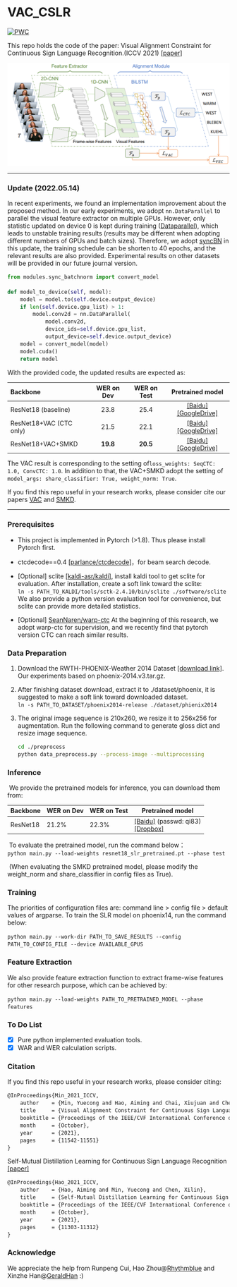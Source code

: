 # VAC_CSLR
[![PWC](https://img.shields.io/endpoint.svg?url=https://paperswithcode.com/badge/visual-alignment-constraint-for-continuous/sign-language-recognition-on-rwth-phoenix)](https://paperswithcode.com/sota/sign-language-recognition-on-rwth-phoenix?p=visual-alignment-constraint-for-continuous)

This repo holds the code of the paper: Visual Alignment Constraint for Continuous Sign Language Recognition.(ICCV 2021) [[paper]](https://openaccess.thecvf.com/content/ICCV2021/html/Min_Visual_Alignment_Constraint_for_Continuous_Sign_Language_Recognition_ICCV_2021_paper.html)

<img src=".\framework.png" alt="framework" style="zoom: 80%;" />

---
### Update (2022.05.14)

In recent experiments, we found an implementation improvement about the proposed method. In our early experiments, we adopt `nn.DataParallel` to parallel the visual feature extractor on multiple GPUs. However, only statistic updated on device 0 is kept during training ([Dataparallel](https://pytorch.org/docs/stable/generated/torch.nn.DataParallel.html)), which leads to unstable training results (results may be different when adopting different numbers of GPUs and batch sizes). Therefore, we adopt [syncBN](https://github.com/vacancy/Synchronized-BatchNorm-PyTorch) in this update, the training schedule can be shorten to 40 epochs, and the relevant results are also provided. Experimental results on other datasets will be provided in our future journal version.

```python
from modules.sync_batchnorm import convert_model

def model_to_device(self, model):
    model = model.to(self.device.output_device)
    if len(self.device.gpu_list) > 1:
        model.conv2d = nn.DataParallel(
            model.conv2d,
            device_ids=self.device.gpu_list,
            output_device=self.device.output_device)
    model = convert_model(model)
    model.cuda()
    return model
```

With the provided code, the updated results are expected as:

| Backbone                | WER on Dev | WER on Test |                       Pretrained model                       |
| :---------------------- | :--------: | :---------: | :----------------------------------------------------------: |
| ResNet18 (baseline)     |    23.8    |    25.4     | [[Baidu]](https://pan.baidu.com/s/17ernd4x3YIAEKpVa1rJqWA?pwd=iccv) [[GoogleDrive]](https://drive.google.com/file/d/1_yPOrVyxO2AJiLC6xOAPiGuPu41ov5Yg/view?usp=sharing) |
| ResNet18+VAC (CTC only) |    21.5    |    22.1     | [[Baidu]](https://pan.baidu.com/s/1vDQyNrKM9Ar2ppvnCcohBA?pwd=VAC0) [[GoogleDrive]](https://drive.google.com/file/d/1etgf94fGvvIvR6c0VCXc8j2aFy5BsrZp/view?usp=sharing) |
| ResNet18+VAC+SMKD       |  **19.8**  |  **20.5**   | [[Baidu]](https://pan.baidu.com/s/1jWT6FhxpD36fQilXZgyW9A?pwd=SMKD) [[GoogleDrive]](https://drive.google.com/file/d/1ULbB4qNdPhDjdKUX3JlgSYkQI2W3Lwm9/view?usp=sharing) |

The VAC result is corresponding to the setting of`loss_weights: SeqCTC: 1.0, ConvCTC: 1.0`. In addition to that, the VAC+SMKD adopt the setting of `model_args: share_classifier: True, weight_norm: True`.

If you find this repo useful in your research works, please consider cite our papers [VAC](https://openaccess.thecvf.com/content/ICCV2021/html/Min_Visual_Alignment_Constraint_for_Continuous_Sign_Language_Recognition_ICCV_2021_paper.html) and [SMKD](https://openaccess.thecvf.com/content/ICCV2021/html/Hao_Self-Mutual_Distillation_Learning_for_Continuous_Sign_Language_Recognition_ICCV_2021_paper.html).

---
### Prerequisites

- This project is implemented in Pytorch (>1.8). Thus please install Pytorch first.

- ctcdecode==0.4 [[parlance/ctcdecode]](https://github.com/parlance/ctcdecode)，for beam search decode.

- [Optional] sclite [[kaldi-asr/kaldi]](https://github.com/kaldi-asr/kaldi), install kaldi tool to get sclite for evaluation. After installation, create a soft link toward the sclite:    
  `ln -s PATH_TO_KALDI/tools/sctk-2.4.10/bin/sclite ./software/sclite`
  We also provide a python version evaluation tool for convenience, but sclite can provide more detailed statistics.

- [Optional] [SeanNaren/warp-ctc](https://github.com/SeanNaren/warp-ctc) At the beginning of this research, we adopt warp-ctc for supervision, and we recently find that pytorch version CTC can reach similar results.

### Data Preparation

1. Download the RWTH-PHOENIX-Weather 2014 Dataset [[download link]](https://www-i6.informatik.rwth-aachen.de/~koller/RWTH-PHOENIX/). Our experiments based on phoenix-2014.v3.tar.gz.

2. After finishing dataset download, extract it to ./dataset/phoenix, it is suggested to make a soft link toward downloaded dataset.   
   `ln -s PATH_TO_DATASET/phoenix2014-release ./dataset/phienix2014`

3. The original image sequence is 210x260, we resize it to 256x256 for augmentation. Run the following command to generate gloss dict and resize image sequence.     

   ```bash
   cd ./preprocess
   python data_preprocess.py --process-image --multiprocessing
   ```

### Inference

​	We provide the pretrained models for inference, you can download them from:

| Backbone | WER on Dev | WER on Test | Pretrained model                                             |
| -------- | ---------- | ----------- | ------------------------------------------------------------ |
| ResNet18 | 21.2%      | 22.3%       | [[Baidu]](https://pan.baidu.com/s/12WSc2Xhy7LSkLojh1XqY6g) (passwd: qi83)<br />[[Dropbox]](https://www.dropbox.com/s/zbas78emfz5m4bp/resnet18_slr_pretrained_distill25.pt?dl=0)     |

​	To evaluate the pretrained model, run the command below：   
`python main.py --load-weights resnet18_slr_pretrained.pt --phase test`

​	(When evaluating the SMKD pretrained model,  please modify the weight_norm and share_classifier in config files as True).

### Training

The priorities of configuration files are: command line > config file > default values of argparse. To train the SLR model on phoenix14, run the command below:

`python main.py --work-dir PATH_TO_SAVE_RESULTS --config PATH_TO_CONFIG_FILE --device AVAILABLE_GPUS`

### Feature Extraction

We also provide feature extraction function to extract frame-wise features for other research purpose, which can be achieved by:

`python main.py --load-weights PATH_TO_PRETRAINED_MODEL --phase features ` 

### To Do List

- [x] Pure python implemented evaluation tools.
- [x] WAR and WER calculation scripts.

### Citation

If you find this repo useful in your research works, please consider citing:

```latex
@InProceedings{Min_2021_ICCV,
    author    = {Min, Yuecong and Hao, Aiming and Chai, Xiujuan and Chen, Xilin},
    title     = {Visual Alignment Constraint for Continuous Sign Language Recognition},
    booktitle = {Proceedings of the IEEE/CVF International Conference on Computer Vision (ICCV)},
    month     = {October},
    year      = {2021},
    pages     = {11542-11551}
}
```

Self-Mutual Distillation Learning for Continuous Sign Language Recognition [[paper]](https://openaccess.thecvf.com/content/ICCV2021/html/Hao_Self-Mutual_Distillation_Learning_for_Continuous_Sign_Language_Recognition_ICCV_2021_paper.html)

```latex
@InProceedings{Hao_2021_ICCV,
    author    = {Hao, Aiming and Min, Yuecong and Chen, Xilin},
    title     = {Self-Mutual Distillation Learning for Continuous Sign Language Recognition},
    booktitle = {Proceedings of the IEEE/CVF International Conference on Computer Vision (ICCV)},
    month     = {October},
    year      = {2021},
    pages     = {11303-11312}
}
```

### Acknowledge

We appreciate the help from Runpeng Cui, Hao Zhou@[Rhythmblue](https://github.com/Rhythmblue) and Xinzhe Han@[GeraldHan](https://github.com/GeraldHan) :)
